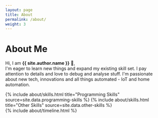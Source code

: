 ```yaml
---
layout: page
title: About
permalink: /about/
weight: 3
---
```


# **About Me**

Hi, I am **{{ site.author.name }}** :wave:,<br>
I'm eager to learn new things and expand my existing skill set. I pay attention to details and love to debug and analyse stuff. I'm passionate about new tech, innovations and all things automated - IoT and home automation.

<div class="row">
{% include about/skills.html title="Programming Skills" source=site.data.programming-skills %}
{% include about/skills.html title="Other Skills" source=site.data.other-skills %}
</div>

<div class="row">
{% include about/timeline.html %}
</div>
